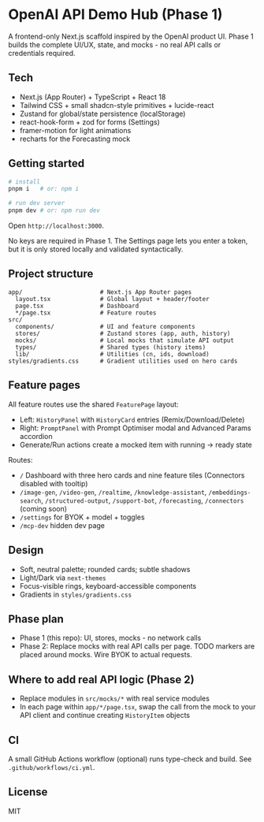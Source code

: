 # OpenAI API Demo Hub (Phase 1)

A frontend-only Next.js scaffold inspired by the OpenAI product UI. Phase 1 builds the complete UI/UX, state, and mocks - no real API calls or credentials required.

## Tech
- Next.js (App Router) + TypeScript + React 18
- Tailwind CSS + small shadcn-style primitives + lucide-react
- Zustand for global/state persistence (localStorage)
- react-hook-form + zod for forms (Settings)
- framer-motion for light animations
- recharts for the Forecasting mock

## Getting started
```bash
# install
pnpm i   # or: npm i

# run dev server
pnpm dev # or: npm run dev
```

Open `http://localhost:3000`.

No keys are required in Phase 1. The Settings page lets you enter a token, but it is only stored locally and validated syntactically.

## Project structure
```
app/                      # Next.js App Router pages
  layout.tsx              # Global layout + header/footer
  page.tsx                # Dashboard
  */page.tsx              # Feature routes
src/
  components/             # UI and feature components
  stores/                 # Zustand stores (app, auth, history)
  mocks/                  # Local mocks that simulate API output
  types/                  # Shared types (history items)
  lib/                    # Utilities (cn, ids, download)
styles/gradients.css      # Gradient utilities used on hero cards
```

## Feature pages
All feature routes use the shared `FeaturePage` layout:
- Left: `HistoryPanel` with `HistoryCard` entries (Remix/Download/Delete)
- Right: `PromptPanel` with Prompt Optimiser modal and Advanced Params accordion
- Generate/Run actions create a mocked item with running -> ready state

Routes:
- `/` Dashboard with three hero cards and nine feature tiles (Connectors disabled with tooltip)
- `/image-gen`, `/video-gen`, `/realtime`, `/knowledge-assistant`, `/embeddings-search`, `/structured-output`, `/support-bot`, `/forecasting`, `/connectors` (coming soon)
- `/settings` for BYOK + model + toggles
- `/mcp-dev` hidden dev page

## Design
- Soft, neutral palette; rounded cards; subtle shadows
- Light/Dark via `next-themes`
- Focus-visible rings, keyboard-accessible components
- Gradients in `styles/gradients.css`

## Phase plan
- Phase 1 (this repo): UI, stores, mocks - no network calls
- Phase 2: Replace mocks with real API calls per page. TODO markers are placed around mocks. Wire BYOK to actual requests.

## Where to add real API logic (Phase 2)
- Replace modules in `src/mocks/*` with real service modules
- In each page within `app/*/page.tsx`, swap the call from the mock to your API client and continue creating `HistoryItem` objects

## CI
A small GitHub Actions workflow (optional) runs type-check and build. See `.github/workflows/ci.yml`.

## License
MIT
